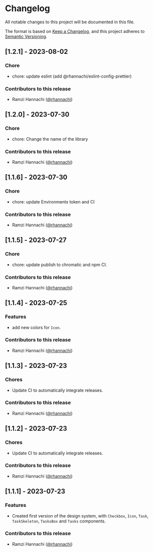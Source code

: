 # Changelog

All notable changes to this project will be documented in this file.

The format is based on [Keep a Changelog](https://keepachangelog.com/en/1.0.0/),
and this project adheres to [Semantic Versioning](https://semver.org/spec/v2.0.0.html).

## [1.2.1] - 2023-08-02
### Chore
* chore: update eslint (add @rhannachi/eslint-config-prettier)
### Contributors to this release
* Ramzi Hannachi ([@rhannachi](https://github.com/rhannachi))

## [1.2.0] - 2023-07-30
### Chore
* chore: Change the name of the library
### Contributors to this release
* Ramzi Hannachi ([@rhannachi](https://github.com/rhannachi))

## [1.1.6] - 2023-07-30
### Chore
* chore: update Environments token and CI
### Contributors to this release
* Ramzi Hannachi ([@rhannachi](https://github.com/rhannachi))

## [1.1.5] - 2023-07-27
### Chore
* chore: update publish to chromatic and npm CI.
### Contributors to this release
* Ramzi Hannachi ([@rhannachi](https://github.com/rhannachi))

## [1.1.4] - 2023-07-25
### Features
* add new colors for `Icon`.
### Contributors to this release
* Ramzi Hannachi ([@rhannachi](https://github.com/rhannachi))

## [1.1.3] - 2023-07-23
### Chores
* Update CI to automatically integrate releases.
### Contributors to this release
* Ramzi Hannachi ([@rhannachi](https://github.com/rhannachi))

## [1.1.2] - 2023-07-23
### Chores
* Update CI to automatically integrate releases.
### Contributors to this release
* Ramzi Hannachi ([@rhannachi](https://github.com/rhannachi))

## [1.1.1] - 2023-07-23
### Features
* Created first version of the design system, with `Checkbox`, `Icon`, `Task`, `TaskSkeleton`, `TasksBox` and `Tasks` components.
### Contributors to this release
* Ramzi Hannachi ([@rhannachi](https://github.com/rhannachi))
